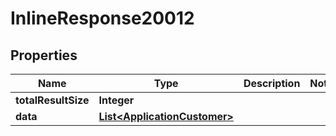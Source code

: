 

# InlineResponse20012

## Properties

Name | Type | Description | Notes
------------ | ------------- | ------------- | -------------
**totalResultSize** | **Integer** |  | 
**data** | [**List&lt;ApplicationCustomer&gt;**](ApplicationCustomer.md) |  | 



